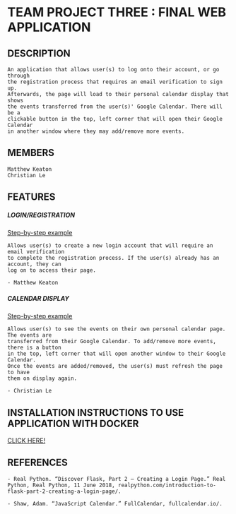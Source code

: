 # TEAM PROJECT THREE : FINAL WEB APPLICATION

## DESCRIPTION

    An application that allows user(s) to log onto their account, or go through
    the registration process that requires an email verification to sign up. 
    Afterwards, the page will load to their personal calendar display that shows
    the events transferred from the user(s)' Google Calendar. There will be a 
    clickable button in the top, left corner that will open their Google Calendar 
    in another window where they may add/remove more events.
    
## MEMBERS
    Matthew Keaton
    Christian Le

## FEATURES

   ##### LOGIN/REGISTRATION
   [Step-by-step example](word%20doc/examples/LOGIN.MD)
   
    Allows user(s) to create a new login account that will require an email verification 
    to complete the registration process. If the user(s) already has an account, they can 
    log on to access their page.
    
    - Matthew Keaton

   ##### CALENDAR DISPLAY
   [Step-by-step example](word%20doc/examples/CALENDAR.MD)
   
    Allows user(s) to see the events on their own personal calendar page. The events are
    transferred from their Google Calendar. To add/remove more events, there is a button
    in the top, left corner that will open another window to their Google Calendar. 
    Once the events are added/removed, the user(s) must refresh the page to have 
    them on display again.
    
    - Christian Le

## INSTALLATION INSTRUCTIONS TO USE APPLICATION WITH DOCKER
[CLICK HERE!](word%20doc/HOW-TO.md)

## REFERENCES

    - Real Python. “Discover Flask, Part 2 – Creating a Login Page.” Real Python, Real Python, 11 June 2018, realpython.com/introduction-to-flask-part-2-creating-a-login-page/.
    
    - Shaw, Adam. “JavaScript Calendar.” FullCalendar, fullcalendar.io/.
